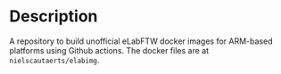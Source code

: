 # Description

A repository to build unofficial eLabFTW docker images for ARM-based platforms using Github actions. The docker files are at `nielscautaerts/elabimg`.

